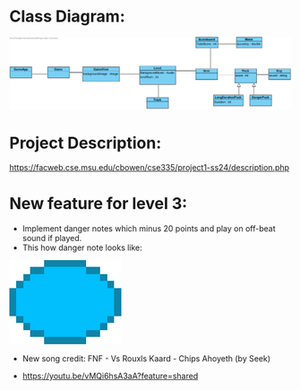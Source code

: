 # Class Diagram:
![Design](img/Project1VP.png)
# Project Description:

https://facweb.cse.msu.edu/cbowen/cse335/project1-ss24/description.php

# New feature for level 3:

- Implement danger notes which minus 20 points and play on off-beat sound if played.
- This how danger note looks like:

![Danger notes](img/pipis.png)
- New song credit: FNF - Vs Rouxls Kaard - Chips Ahoyeth (by Seek)
  
- https://youtu.be/vMQi6hsA3aA?feature=shared


